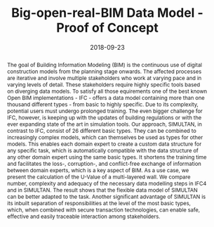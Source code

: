---
abstract: The goal of Building Information Modeling (BIM) is the continuous use of
  digital construction models from the planning stage onwards. The affected processes
  are iterative and involve multiple stakeholders who work at varying pace and in
  varying levels of detail. These stakeholders require highly specific tools based
  on diverging data models. To satisfy all those equirements one of the best known
  Open BIM implementations - IFC - offers a data model containing more than one thousand
  different types - from basic to highly specific. Due to its complexity, potential
  users must undergo prolonged training. The even bigger challenge for IFC, however,
  is keeping up with the updates of building regulations or with the ever expanding
  state of the art in simulation tools. Our approach, SIMULTAN, in contrast to IFC,
  consist of 26 different basic types. They can be combined to increasingly complex
  models, which can themselves be used as types for other models. This enables each
  domain expert to create a custom data structure for any specific task, which is
  automatically compatible with the data structure of any other domain expert using
  the same basic types. It shortens the training time and facilitates the loss-, corruption-,
  and conflict-free exchange of information between domain experts, which is a key
  aspect of BIM. As a use case, we present the calculation of the U-Value of a multi-layered
  wall. We compare number, complexity and adequacy of the necessary data modelling
  steps in IFC4 and in SIMULTAN. The result shows that the flexible data model of
  SIMULTAN can be better adapted to the task. Another significant advantage of SIMULTAN
  is its inbuilt separation of responsibilities at the level of the most basic types,
  which, when combined with secure transaction technologies, can enable safe, effective
  and easily traceable interaction among stakeholders.
authors:
- Galina Paskaleva
- Sabine Wolny
- Thomas Bednar
date: '2018-09-23'
featured: false
publication_types:
- '0'
publishDate: '2018-09-23'
title: Big-open-real-BIM Data Model - Proof of Concept
url_pdf: ''
---